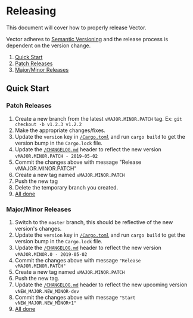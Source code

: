 # Releasing

This document will cover how to properly release Vector.

Vector adheres to [Semantic Versioning](http://semver.org/spec/v2.0.0.html) and the release
process is dependent on the version change.

<!-- MarkdownTOC autolink="true" style="ordered" -->

1. [Quick Start](#quick-start)
  1. [Patch Releases](#patch-releases)
  1. [Major/Minor Releases](#majorminor-releases)

<!-- /MarkdownTOC -->


## Quick Start

### Patch Releases

1. Create a new branch from the latest `vMAJOR.MINOR.PATCH` tag. Ex: `git checkout -b v1.2.3 v1.2.2`
2. Make the appropriate changes/fixes.
3. Update the `version` key in [`/Cargo.toml`] and run `cargo build` to get the version bump in the `Cargo.lock` file.
4. Update the [`/CHANGELOG.md`] header to reflect the new version `vMAJOR.MINOR.PATCH - 2019-05-02`
5. Commit the changes above with message "Release vMAJOR.MINOR.PATCH"
6. Create a new tag named `vMAJOR.MINOR.PATCH`
7. Push the new tag
8. Delete the temporary branch you created.
9. [All done](https://i.giphy.com/media/3ohzdIvnUKKjiAZTSU/giphy.webp)

### Major/Minor Releases

1. Switch to the `master` branch, this should be reflective of the new version's changes.
2. Update the `version` key in [`/Cargo.toml`] and run `cargo build` to get the version bump in the `Cargo.lock` file.
3. Update the [`/CHANGELOG.md`] header to reflect the new version `vMAJOR.MINOR.0 - 2019-05-02`
4. Commit the changes above with message `"Release vMAJOR.MINOR.PATCH"`
5. Create a new tag named `vMAJOR.MINOR.PATCH`
6. Push the new tag.
7. Update the [`/CHANGELOG.md`] header to reflect the new upcoming version `vNEW_MAJOR.NEW_MINOR-dev`
8. Commit the changes above with message `"Start vNEW_MAJOR.NEW_MINOR+1"`
9. [All done](https://i.giphy.com/media/3ohzdIvnUKKjiAZTSU/giphy.webp)


[All done]: https://i.giphy.com/media/3ohzdIvnUKKjiAZTSU/giphy.webp
[`/Cargo.toml`]: /Cargo.toml
[`/CHANGELOG.md`]: /CHANGELOG.md
